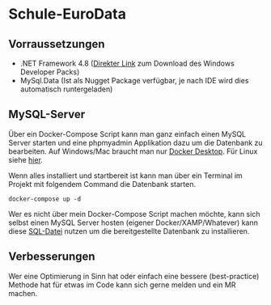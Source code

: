 # Schule-EuroData

## Vorraussetzungen
- .NET Framework 4.8 ([Direkter Link](https://dotnet.microsoft.com/download/dotnet-framework/thank-you/net48-developer-pack-offline-installer) zum Download des Windows Developer Packs)
- MySql.Data (Ist als Nugget Package verfügbar, je nach IDE wird dies automatisch runtergeladen)

## MySQL-Server
Über ein Docker-Compose Script kann man ganz einfach einen MySQL Server starten und eine phpmyadmin Applikation dazu um die Datenbank zu bearbeiten.
Auf Windows/Mac braucht man nur [Docker Desktop](https://hub.docker.com/editions/community/docker-ce-desktop-windows).
Für Linux siehe [hier](https://docs.docker.com/compose/install/).

Wenn alles installiert und startbereit ist kann man über ein Terminal im Projekt mit folgendem Command die Datenbank starten.

`docker-compose up -d`

Wer es nicht über mein Docker-Compose Script machen möchte, kann sich selbst einen MySQL Server hosten (eigener Docker/XAMP/Whatever) kann diese [SQL-Datei](sql/setup.sql) nutzen um die bereitgestellte Datenbank zu installieren.


## Verbesserungen
Wer eine Optimierung in Sinn hat oder einfach eine bessere (best-practice) Methode hat für etwas im Code kann sich gerne melden und ein MR machen.
